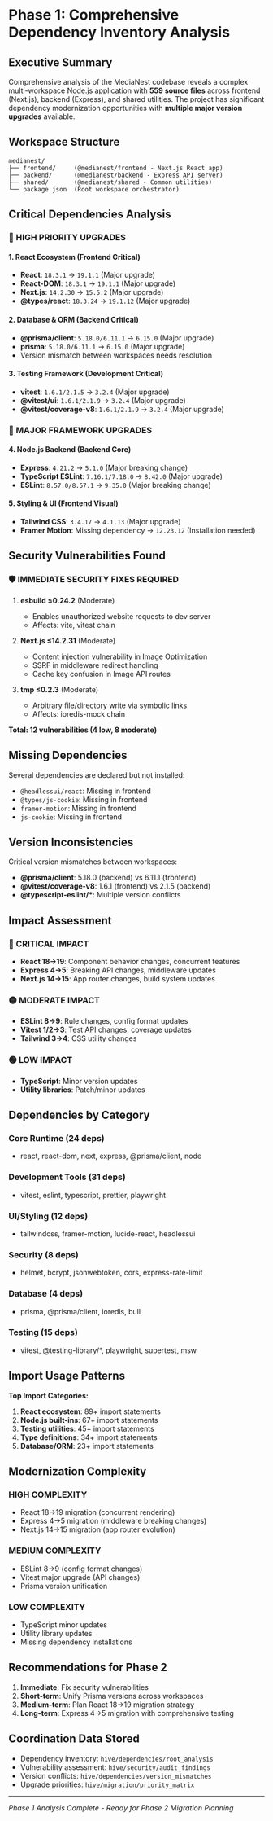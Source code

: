 # Phase 1: Comprehensive Dependency Inventory Analysis

## Executive Summary

Comprehensive analysis of the MediaNest codebase reveals a complex multi-workspace Node.js application with **559 source files** across frontend (Next.js), backend (Express), and shared utilities. The project has significant dependency modernization opportunities with **multiple major version upgrades** available.

## Workspace Structure

```
medianest/
├── frontend/     (@medianest/frontend - Next.js React app)
├── backend/      (@medianest/backend - Express API server)
├── shared/       (@medianest/shared - Common utilities)
└── package.json  (Root workspace orchestrator)
```

## Critical Dependencies Analysis

### 🚨 HIGH PRIORITY UPGRADES

#### 1. **React Ecosystem** (Frontend Critical)

- **React**: `18.3.1` → `19.1.1` (Major upgrade)
- **React-DOM**: `18.3.1` → `19.1.1` (Major upgrade)
- **Next.js**: `14.2.30` → `15.5.2` (Major upgrade)
- **@types/react**: `18.3.24` → `19.1.12` (Major upgrade)

#### 2. **Database & ORM** (Backend Critical)

- **@prisma/client**: `5.18.0/6.11.1` → `6.15.0` (Major upgrade)
- **prisma**: `5.18.0/6.11.1` → `6.15.0` (Major upgrade)
- Version mismatch between workspaces needs resolution

#### 3. **Testing Framework** (Development Critical)

- **vitest**: `1.6.1/2.1.5` → `3.2.4` (Major upgrade)
- **@vitest/ui**: `1.6.1/2.1.9` → `3.2.4` (Major upgrade)
- **@vitest/coverage-v8**: `1.6.1/2.1.9` → `3.2.4` (Major upgrade)

### 🔧 MAJOR FRAMEWORK UPGRADES

#### 4. **Node.js Backend** (Backend Core)

- **Express**: `4.21.2` → `5.1.0` (Major breaking change)
- **TypeScript ESLint**: `7.16.1/7.18.0` → `8.42.0` (Major upgrade)
- **ESLint**: `8.57.0/8.57.1` → `9.35.0` (Major breaking change)

#### 5. **Styling & UI** (Frontend Visual)

- **Tailwind CSS**: `3.4.17` → `4.1.13` (Major upgrade)
- **Framer Motion**: Missing dependency → `12.23.12` (Installation needed)

## Security Vulnerabilities Found

### 🛡️ IMMEDIATE SECURITY FIXES REQUIRED

1. **esbuild ≤0.24.2** (Moderate)

   - Enables unauthorized website requests to dev server
   - Affects: vite, vitest chain

2. **Next.js ≤14.2.31** (Moderate)

   - Content injection vulnerability in Image Optimization
   - SSRF in middleware redirect handling
   - Cache key confusion in Image API routes

3. **tmp ≤0.2.3** (Moderate)
   - Arbitrary file/directory write via symbolic links
   - Affects: ioredis-mock chain

**Total: 12 vulnerabilities (4 low, 8 moderate)**

## Missing Dependencies

Several dependencies are declared but not installed:

- `@headlessui/react`: Missing in frontend
- `@types/js-cookie`: Missing in frontend
- `framer-motion`: Missing in frontend
- `js-cookie`: Missing in frontend

## Version Inconsistencies

Critical version mismatches between workspaces:

- **@prisma/client**: 5.18.0 (backend) vs 6.11.1 (frontend)
- **@vitest/coverage-v8**: 1.6.1 (frontend) vs 2.1.5 (backend)
- **@typescript-eslint/\***: Multiple version conflicts

## Impact Assessment

### 🔴 CRITICAL IMPACT

- **React 18→19**: Component behavior changes, concurrent features
- **Express 4→5**: Breaking API changes, middleware updates
- **Next.js 14→15**: App router changes, build system updates

### 🟡 MODERATE IMPACT

- **ESLint 8→9**: Rule changes, config format updates
- **Vitest 1/2→3**: Test API changes, coverage updates
- **Tailwind 3→4**: CSS utility changes

### 🟢 LOW IMPACT

- **TypeScript**: Minor version updates
- **Utility libraries**: Patch/minor updates

## Dependencies by Category

### **Core Runtime** (24 deps)

- react, react-dom, next, express, @prisma/client, node

### **Development Tools** (31 deps)

- vitest, eslint, typescript, prettier, playwright

### **UI/Styling** (12 deps)

- tailwindcss, framer-motion, lucide-react, headlessui

### **Security** (8 deps)

- helmet, bcrypt, jsonwebtoken, cors, express-rate-limit

### **Database** (4 deps)

- prisma, @prisma/client, ioredis, bull

### **Testing** (15 deps)

- vitest, @testing-library/\*, playwright, supertest, msw

## Import Usage Patterns

**Top Import Categories:**

1. **React ecosystem**: 89+ import statements
2. **Node.js built-ins**: 67+ import statements
3. **Testing utilities**: 45+ import statements
4. **Type definitions**: 34+ import statements
5. **Database/ORM**: 23+ import statements

## Modernization Complexity

### **HIGH COMPLEXITY**

- React 18→19 migration (concurrent rendering)
- Express 4→5 migration (middleware breaking changes)
- Next.js 14→15 migration (app router evolution)

### **MEDIUM COMPLEXITY**

- ESLint 8→9 (config format changes)
- Vitest major upgrade (API changes)
- Prisma version unification

### **LOW COMPLEXITY**

- TypeScript minor updates
- Utility library updates
- Missing dependency installations

## Recommendations for Phase 2

1. **Immediate**: Fix security vulnerabilities
2. **Short-term**: Unify Prisma versions across workspaces
3. **Medium-term**: Plan React 18→19 migration strategy
4. **Long-term**: Express 4→5 migration with comprehensive testing

## Coordination Data Stored

- Dependency inventory: `hive/dependencies/root_analysis`
- Vulnerability assessment: `hive/security/audit_findings`
- Version conflicts: `hive/dependencies/version_mismatches`
- Upgrade priorities: `hive/migration/priority_matrix`

---

_Phase 1 Analysis Complete - Ready for Phase 2 Migration Planning_
